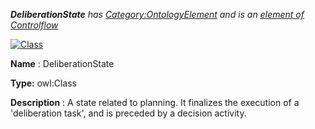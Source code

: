 ___DeliberationState__ 
 has
 [Category:OntologyElement](../../Category/OntologyElement "Category:OntologyElement") 
 and is an
 [element of](../../Property/ElementOf "Property:ElementOf") 
[Controlflow](../../Submissions/Controlflow "Submissions:Controlflow")_




  





[![Class](../../images/thumb/2/27/Class.gif/45px-Class.gif)](../../Image/Class.gif "Class")


__Name__ 
 : DeliberationState
 



__Type:__ 
 owl:Class
 



__Description__ 
 : A state related to planning. It finalizes the execution of a 'deliberation task', and is preceded by a decision activity.